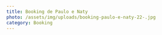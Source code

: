 ```yaml
---
title: Booking de Paulo e Naty
photo: /assets/img/uploads/booking-paulo-e-naty-22-.jpg
category: Booking
---
```

